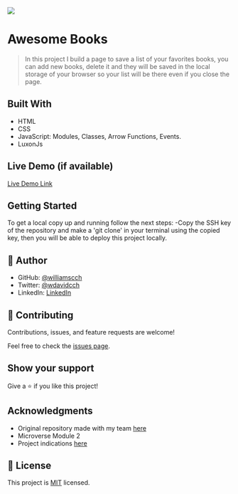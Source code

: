 ![](https://img.shields.io/badge/Microverse-blueviolet)

# Awesome Books

> In this project I build a page to save a list of your favorites books, you can add new books, delete it and they will be saved in the local storage of your browser so your list will be there even if you close the page.


## Built With

- HTML
- CSS
- JavaScript: Modules, Classes, Arrow Functions, Events.
- LuxonJs

## Live Demo (if available)

[Live Demo Link](https://livedemo.com)


## Getting Started

To get a local copy up and running follow the next steps: -Copy the SSH key of the repository and make a 'git clone' in your terminal using the copied key, then you will be able to deploy this project locally.

## 👤 Author

- GitHub: [@williamscch](https://github.com/williamscch)
- Twitter: [@wdavidcch](https://twitter.com/wdavidcch)
- LinkedIn: [LinkedIn](https://www.linkedin.com/in/williams-colmenares-989a6b151)

## 🤝 Contributing

Contributions, issues, and feature requests are welcome!

Feel free to check the [issues page](../../issues/).

## Show your support

Give a ⭐️ if you like this project!

## Acknowledgments

- Original repository made with my team [here](https://github.com/DiegoMero/Awesome-Books)
- Microverse Module 2
- Project indications [here](https://github.com/microverseinc/curriculum-javascript/blob/main/books/books_with_es6.md)

## 📝 License

This project is [MIT](./MIT.md) licensed.

